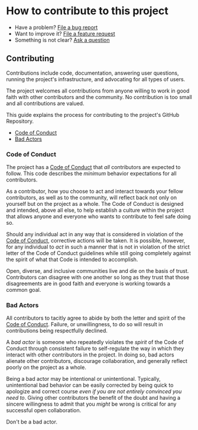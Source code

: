 # How to contribute to this project

* Have a problem? [File a bug report][bug]
* Want to improve it? [File a feature request][feature]
* Something is not clear? [Ask a question][question]

## Contributing

Contributions include code, documentation, answering user questions, running the
project's infrastructure, and advocating for all types of users.

The project welcomes all contributions from anyone willing to work in good faith
with other contributors and the community. No contribution is too small and all
contributions are valued.

This guide explains the process for contributing to the project's GitHub
Repository.

- [Code of Conduct](#code-of-conduct)
- [Bad Actors](#bad-actors)

### Code of Conduct

The project has a [Code of Conduct][coc] that *all*
contributors are expected to follow. This code describes the *minimum* behavior
expectations for all contributors.

As a contributor, how you choose to act and interact towards your
fellow contributors, as well as to the community, will reflect back not only
on yourself but on the project as a whole. The Code of Conduct is designed and
intended, above all else, to help establish a culture within the project that
allows anyone and everyone who wants to contribute to feel safe doing so.

Should any individual act in any way that is considered in violation of the
[Code of Conduct][coc], corrective actions will be taken. It is
possible, however, for any individual to *act* in such a manner that is not in
violation of the strict letter of the Code of Conduct guidelines while still
going completely against the spirit of what that Code is intended to accomplish.

Open, diverse, and inclusive communities live and die on the basis of trust.
Contributors can disagree with one another so long as they trust that those
disagreements are in good faith and everyone is working towards a common
goal.

### Bad Actors

All contributors to tacitly agree to abide by both the letter and
spirit of the [Code of Conduct][coc]. Failure, or
unwillingness, to do so will result in contributions being respectfully
declined.

A *bad actor* is someone who repeatedly violates the *spirit* of the Code of
Conduct through consistent failure to self-regulate the way in which they
interact with other contributors in the project. In doing so, bad actors
alienate other contributors, discourage collaboration, and generally reflect
poorly on the project as a whole.

Being a bad actor may be intentional or unintentional. Typically, unintentional
bad behavior can be easily corrected by being quick to apologize and correct
course *even if you are not entirely convinced you need to*. Giving other
contributors the benefit of the doubt and having a sincere willingness to admit
that you *might* be wrong is critical for any successful open collaboration.

Don't be a bad actor.

<!-- links -->
[bug]: https://github.com/asaaki/opentelemetry-tide/issues/new?template=bug_report.md
[feature]: https://github.com/asaaki/opentelemetry-tide/issues/new?template=feature_request.md
[question]: https://github.com/asaaki/opentelemetry-tide/issues/new?template=question.md
[coc]: ./CODE_OF_CONDUCT.md
